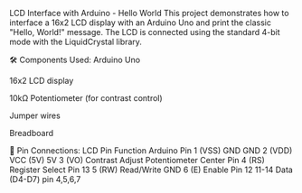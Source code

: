 LCD Interface with Arduino - Hello World
This project demonstrates how to interface a 16x2 LCD display with an Arduino Uno and print the classic "Hello, World!" message. The LCD is connected using the standard 4-bit mode with the LiquidCrystal library.

🛠️ Components Used:
Arduino Uno 

16x2 LCD display

10kΩ Potentiometer (for contrast control)

Jumper wires

Breadboard

🔌 Pin Connections:
LCD Pin	Function	Arduino Pin
1 (VSS)	GND	GND
2 (VDD)	VCC (5V)	5V
3 (VO)	Contrast Adjust	Potentiometer Center Pin
4 (RS)	Register Select	Pin 13
5 (RW)	Read/Write	GND
6 (E)	Enable	Pin 12
11-14	Data (D4-D7)	pin 4,5,6,7
